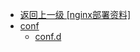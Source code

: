 - [返回上一级 [nginx部署资料]](page/后端/Docker/nginx部署资料/)
- [conf](page/后端/Docker/nginx部署资料/conf/)
  - [conf.d](page/后端/Docker/nginx部署资料/conf/conf.d/)
